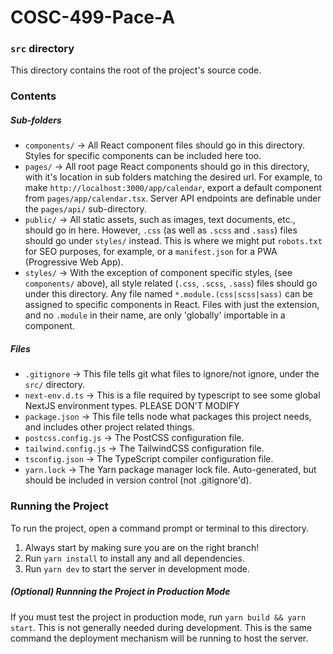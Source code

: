 # COSC-499-Pace-A

### `src` directory

This directory contains the root of the project's source code.

### Contents

##### Sub-folders
* `components/` -> All React component files should go in this directory. Styles for specific components can be included here too.
* `pages/` -> All root page React components should go in this directory, with it's location in sub folders matching the desired url. For example, to make `http://localhost:3000/app/calendar`, export a default component from `pages/app/calendar.tsx`. Server API endpoints are definable under the `pages/api/` sub-directory.
* `public/` -> All static assets, such as images, text documents, etc., should go in here. However, `.css` (as well as `.scss` and `.sass`) files should go under `styles/` instead. This is where we might put `robots.txt` for SEO purposes, for example, or a `manifest.json` for a PWA (Progressive Web App).
* `styles/` -> With the exception of component specific styles, (see `components/` above), all style related (`.css`, `.scss`, `.sass`) files should go under this directory. Any file named `*.module.(css|scss|sass)` can be assigned to specific components in React. Files with just the extension, and no `.module` in their name, are only 'globally' importable in a component.

##### Files
* `.gitignore` -> This file tells git what files to ignore/not ignore, under the `src/` directory.
* `next-env.d.ts` -> This is a file required by typescript to see some global NextJS environment types. PLEASE DON'T MODIFY
* `package.json` -> This file tells node what packages this project needs, and includes other project related things.
* `postcss.config.js` -> The PostCSS configuration file.
* `tailwind.config.js` -> The TailwindCSS configuration file.
* `tsconfig.json` -> The TypeScript compiler configuration file.
* `yarn.lock` -> The Yarn package manager lock file. Auto-generated, but should be included in version control (not .gitignore'd).

### Running the Project

To run the project, open a command prompt or terminal to this directory.

1. Always start by making sure you are on the right branch!
2. Run `yarn install` to install any and all dependencies.
3. Run `yarn dev` to start the server in development mode.

##### (Optional) Runnning the Project in Production Mode
If you must test the project in production mode, run `yarn build && yarn start`. This is not generally needed during development. This is the same command the deployment mechanism will be running to host the server.
